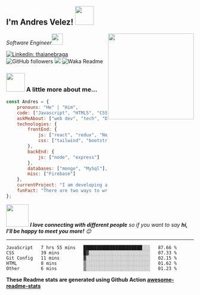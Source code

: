 <h2>I'm Andres Velez! <img src="https://media.giphy.com/media/12oufCB0MyZ1Go/giphy.gif" width="50"></h2>
<img align='right' src="https://media.giphy.com/media/M9gbBd9nbDrOTu1Mqx/giphy.gif" width="230">
<p><em>Software Engineer<img src="https://media.giphy.com/media/WUlplcMpOCEmTGBtBW/giphy.gif" width="30"> 
</em></p>

[![Linkedin: thaianebraga](https://img.shields.io/badge/-avelez-blue?style=flat-square&logo=Linkedin&logoColor=white&link=https://www.linkedin.com/in/andres-velez-su)](www.linkedin.com/in/andres-velez-su/)
![GitHub followers](https://img.shields.io/github/followers/andresdvelez?label=Follow&style=social)
![](https://visitor-badge.glitch.me/badge?page_id=andresdvelez.andresdvelez)
![Waka Readme](https://github.com/andresdvelez/andresdvelez/workflows/Waka%20Readme/badge.svg)

### <img src="https://media.giphy.com/media/VgCDAzcKvsR6OM0uWg/giphy.gif" width="50"> A little more about me...  

```javascript
const Andres = {
    pronouns: "He" | "Him",
    code: ["Javascript", "HTML5", "CSS3", "Typescript"],
    askMeAbout: ["web dev", "tech", "Design UI/UX"],
    technologies: {
        frontEnd: {
            js: ["react", "redux", "Next"],
            css: ["tailwind", "bootstrap", "sass", "materialize"]
        },
        backEnd: {
            js: ["node", "express"]
        },
        databases: ["mongo", "MySql"],
        misc: ["Firebase"]
    },
    currentProject: "I am developing as freelancer",
    funFact: "There are two ways to write error-free programs; only the third one works"
};
```

<img src="https://media.giphy.com/media/LnQjpWaON8nhr21vNW/giphy.gif" width="60"> <em><b>I love connecting with different people</b> so if you want to say <b>hi, I'll be happy to meet you more!</b> 😊</em>

---
<!--START_SECTION:waka-->

```text
JavaScript   7 hrs 55 mins   ██████████████████████░░░   87.66 %
CSS          39 mins         █▓░░░░░░░░░░░░░░░░░░░░░░░   07.33 %
Git Config   11 mins         ▓░░░░░░░░░░░░░░░░░░░░░░░░   02.15 %
HTML         8 mins          ▒░░░░░░░░░░░░░░░░░░░░░░░░   01.62 %
Other        6 mins          ▒░░░░░░░░░░░░░░░░░░░░░░░░   01.23 %
```

<!--END_SECTION:waka-->

**These Readme stats are generated using Github Action [awesome-readme-stats](https://github.com/andresdvelez/waka-readme-stats)**
